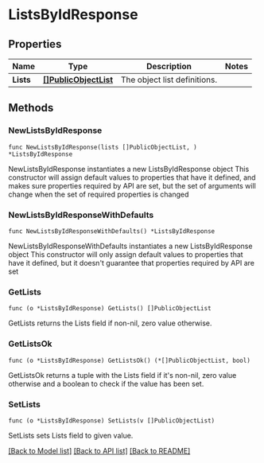 # ListsByIdResponse

## Properties

Name | Type | Description | Notes
------------ | ------------- | ------------- | -------------
**Lists** | [**[]PublicObjectList**](PublicObjectList.md) | The object list definitions. | 

## Methods

### NewListsByIdResponse

`func NewListsByIdResponse(lists []PublicObjectList, ) *ListsByIdResponse`

NewListsByIdResponse instantiates a new ListsByIdResponse object
This constructor will assign default values to properties that have it defined,
and makes sure properties required by API are set, but the set of arguments
will change when the set of required properties is changed

### NewListsByIdResponseWithDefaults

`func NewListsByIdResponseWithDefaults() *ListsByIdResponse`

NewListsByIdResponseWithDefaults instantiates a new ListsByIdResponse object
This constructor will only assign default values to properties that have it defined,
but it doesn't guarantee that properties required by API are set

### GetLists

`func (o *ListsByIdResponse) GetLists() []PublicObjectList`

GetLists returns the Lists field if non-nil, zero value otherwise.

### GetListsOk

`func (o *ListsByIdResponse) GetListsOk() (*[]PublicObjectList, bool)`

GetListsOk returns a tuple with the Lists field if it's non-nil, zero value otherwise
and a boolean to check if the value has been set.

### SetLists

`func (o *ListsByIdResponse) SetLists(v []PublicObjectList)`

SetLists sets Lists field to given value.



[[Back to Model list]](../README.md#documentation-for-models) [[Back to API list]](../README.md#documentation-for-api-endpoints) [[Back to README]](../README.md)


